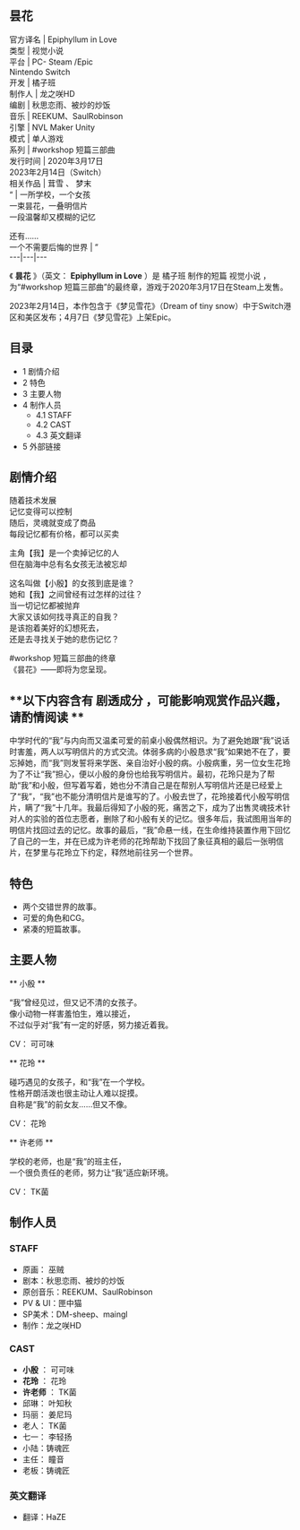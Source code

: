 昙花  
---  
官方译名  |  Epiphyllum in Love   
类型  |  视觉小说   
平台  |  PC-  Steam  /Epic   
Nintendo Switch  
开发  |  橘子班   
制作人  |  龙之咲HD   
编剧  |  秋思恋雨、被炒的炒饭   
音乐  |  REEKUM、SaulRobinson   
引擎  |  NVL Maker Unity   
模式  |  单人游戏   
系列  |  #workshop 短篇三部曲   
发行时间  |  2020年3月17日   
2023年2月14日（Switch）  
相关作品  |  茸雪  、  梦末   
“  |  一所学校，一个女孩   
一束昙花，一叠明信片  
一段温馨却又模糊的记忆  
  
还有……  
一个不需要后悔的世界  |  ”   
---|---|---  
  
《 **昙花** 》（英文： **Epiphyllum in Love** ）是  橘子班  制作的短篇  视觉小说  ，为“#workshop
短篇三部曲”的最终章，游戏于2020年3月17日在Steam上发售。

2023年2月14日，本作包含于《梦见雪花》（Dream of tiny snow）中于Switch港区和美区发布；4月7日《梦见雪花》上架Epic。

##  目录

  * 1  剧情介绍 
  * 2  特色 
  * 3  主要人物 
  * 4  制作人员 
    * 4.1  STAFF 
    * 4.2  CAST 
    * 4.3  英文翻译 
  * 5  外部链接 

##  剧情介绍

随着技术发展  
记忆变得可以控制  
随后，灵魂就变成了商品  
每段记忆都有价格，都可以买卖  
  
主角【我】是一个卖掉记忆的人  
但在脑海中总有名女孩无法被忘却  
  
这名叫做【小殷】的女孩到底是谁？  
她和【我】之间曾经有过怎样的过往？  
当一切记忆都被抛弃  
大家又该如何找寻真正的自我？  
是该抱着美好的幻想死去，  
还是去寻找关于她的悲伤记忆？  
  
#workshop 短篇三部曲的终章  
《昙花》——即将为您呈现。

**以下内容含有 剧透成分  ，可能影响观赏作品兴趣，请酌情阅读 **  
---  
中学时代的“我”与内向而又温柔可爱的前桌小殷偶然相识。为了避免她跟“我”说话时害羞，两人以写明信片的方式交流。体弱多病的小殷恳求“我”如果她不在了，要忘掉她，而“我”则发誓将来学医、亲自治好小殷的病。小殷病重，另一位女生花玲为了不让“我”担心，便以小殷的身份也给我写明信片。最初，花玲只是为了帮助“我”和小殷，但写着写着，她也分不清自己是在帮别人写明信片还是已经爱上了“我”，“我”也不能分清明信片是谁写的了。小殷去世了，花玲接着代小殷写明信片，瞒了“我”十几年。我最后得知了小殷的死，痛苦之下，成为了出售灵魂技术针对人的实验的首位志愿者，删除了和小殷有关的记忆。很多年后，我试图用当年的明信片找回过去的记忆。故事的最后，“我”命悬一线，在生命维持装置作用下回忆了自己的一生，并在已成为许老师的花玲帮助下找回了象征真相的最后一张明信片，在梦里与花玲立下约定，释然地前往另一个世界。  
  
##  特色

  * 两个交错世界的故事。 
  * 可爱的角色和CG。 
  * 紧凑的短篇故事。 

##  主要人物

** 小殷  **

“我”曾经见过，但又记不清的女孩子。  
像小动物一样害羞怕生，难以接近，  
不过似乎对“我”有一定的好感，努力接近着我。

CV：  可可味

** 花玲  **

碰巧遇见的女孩子，和“我”在一个学校。  
性格开朗活泼也很主动让人难以捉摸。  
自称是“我”的前女友……但又不像。

CV：  花玲

** 许老师  **

学校的老师，也是“我”的班主任，  
一个很负责任的老师，努力让“我”适应新环境。

CV：  TK菌

##  制作人员

###  STAFF

  * 原画：  巫贼 
  * 剧本：秋思恋雨、被炒的炒饭 
  * 原创音乐：REEKUM、SaulRobinson 
  * PV & UI：匣中猫 
  * SP美术：DM-sheep、maingl 
  * 制作：龙之咲HD 

###  CAST

  * **小殷** ：  可可味 
  * **花玲** ：  花玲 
  * **许老师** ：  TK菌 
  * 邱琳：  叶知秋 
  * 玛丽：  姜尼玛 
  * 老人：  TK菌 
  * 七一：  李轻扬 
  * 小陆：铸魂匠 
  * 主任：  瞳音 
  * 老板：铸魂匠 

###  英文翻译

  * 翻译：HaZE 